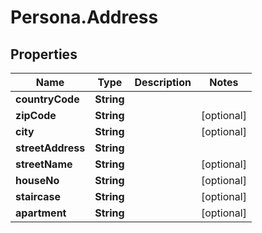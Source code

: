 # Persona.Address

## Properties
Name | Type | Description | Notes
------------ | ------------- | ------------- | -------------
**countryCode** | **String** |  | 
**zipCode** | **String** |  | [optional] 
**city** | **String** |  | [optional] 
**streetAddress** | **String** |  | 
**streetName** | **String** |  | [optional] 
**houseNo** | **String** |  | [optional] 
**staircase** | **String** |  | [optional] 
**apartment** | **String** |  | [optional] 


